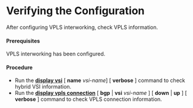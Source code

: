 Verifying the Configuration
===========================

After configuring VPLS interworking, check VPLS information.

#### Prerequisites

VPLS interworking has been configured.


#### Procedure

* Run the [**display vsi**](cmdqueryname=display+vsi) [ **name** *vsi-name*] [ **verbose** ] command to check hybrid VSI information.
* Run the [**display vpls connection**](cmdqueryname=display+vpls+connection) [ **bgp** | **vsi** *vsi-name* ] [ **down** | **up** ] [ **verbose** ] command to check VPLS connection information.